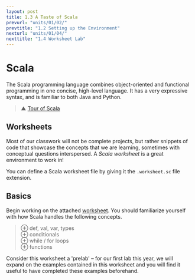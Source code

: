 ```yaml
---
layout: post
title: 1.3 A Taste of Scala
prevurl: "units/01/02/"
prevtitle: "1.2 Setting up the Environment"
nexturl: "units/01/04/"
nexttitle: "1.4 Worksheet Lab"
---
```

# Scala
The Scala programming language combines object-oriented and functional programming in one concise, high-level language. It has a very expressive syntax, and is familiar to both Java and Python.

> ▲ [Tour of Scala](https://docs.scala-lang.org/tour/tour-of-scala.html)

## Worksheets
Most of our classwork will not be complete projects, but rather snippets of code that showcase the concepts that we are learning, sometimes with conceptual questions interspersed. A *Scala worksheet* is a great environment to work in!

You can define a Scala worksheet file by giving it the `.worksheet.sc` file extension.

## Basics
Begin working on the attached [worksheet]({{site.baseurl}}/units/01/warmup.worksheet.sc). You should familiarize yourself with how Scala handles the following concepts.

> ⊕ def, val, var, types  
> ⊕ conditionals  
> ⊕ while / for loops  
> ⊕ functions

Consider this worksheet a 'prelab' – for our first lab this year, we will expand on the examples contained in this worksheet and you will find it useful to have completed these examples beforehand.

